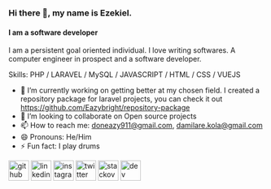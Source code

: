 <!--
**Eazybright/Eazybright** is a ✨ _special_ ✨ repository because its `README.md` (this file) appears on your GitHub profile. -->

### Hi there 👋, my name is Ezekiel.

#### I am a software developer

I am a persistent goal oriented individual. I love writing softwares. A computer engineer in prospect and a software developer. 

Skills: PHP / LARAVEL / MySQL / JAVASCRIPT / HTML / CSS / VUEJS

- 🔭 I’m currently working on getting better at my chosen field. I created a repository package for laravel projects, you can check it out https://github.com/Eazybright/repository-package
- 👯 I’m looking to collaborate on Open source projects  
- 📫 How to reach me: doneazy911@gmail.com, damilare.kola@gmail.com
- 😄 Pronouns: He/Him 
- ⚡ Fun fact: I play drums 

[<img src='https://cdn.jsdelivr.net/npm/simple-icons@3.0.1/icons/github.svg' alt='github' height='40'>](https://github.com/eazybright)   [<img src='https://cdn.jsdelivr.net/npm/simple-icons@3.0.1/icons/linkedin.svg' alt='linkedin' height='40'>](https://www.linkedin.com/in/ezekiel-kolawole-237aa8b0/)   [<img src='https://cdn.jsdelivr.net/npm/simple-icons@3.0.1/icons/instagram.svg' alt='instagram' height='40'>](https://www.instagram.com/eazybright911/)   [<img src='https://cdn.jsdelivr.net/npm/simple-icons@3.0.1/icons/twitter.svg' alt='twitter' height='40'>](https://twitter.com/1Doneazy)   [<img src='https://cdn.jsdelivr.net/npm/simple-icons@3.0.1/icons/stackoverflow.svg' alt='stackoverflow' height='40'>](https://stackoverflow.com/users/8594464/eazybright)    [<img src='https://cdn.jsdelivr.net/npm/simple-icons@3.0.1/icons/dev-dot-to.svg' alt='dev' height='40'>](https://dev.to/1doneazy)  



 
